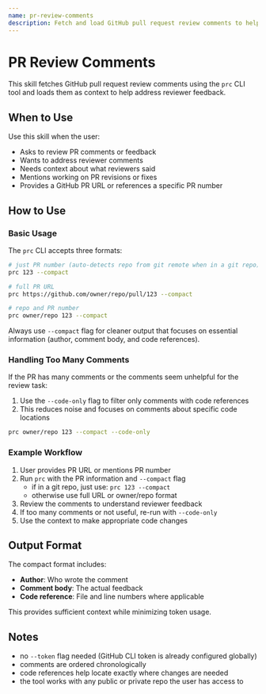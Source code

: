 ```yaml
---
name: pr-review-comments
description: Fetch and load GitHub pull request review comments to help address reviewer feedback. Use when the user asks to review PR comments, address PR feedback, check reviewer comments, or work on PR revisions. Works with PR URLs or repo/PR-number combinations.
---
```


# PR Review Comments

This skill fetches GitHub pull request review comments using the `prc` CLI tool and loads them as context to help address reviewer feedback.

## When to Use

Use this skill when the user:
- Asks to review PR comments or feedback
- Wants to address reviewer comments
- Needs context about what reviewers said
- Mentions working on PR revisions or fixes
- Provides a GitHub PR URL or references a specific PR number

## How to Use

### Basic Usage

The `prc` CLI accepts three formats:

```bash
# just PR number (auto-detects repo from git remote when in a git repo)
prc 123 --compact

# full PR URL
prc https://github.com/owner/repo/pull/123 --compact

# repo and PR number
prc owner/repo 123 --compact
```

Always use `--compact` flag for cleaner output that focuses on essential information (author, comment body, and code references).

### Handling Too Many Comments

If the PR has many comments or the comments seem unhelpful for the review task:
1. Use the `--code-only` flag to filter only comments with code references
2. This reduces noise and focuses on comments about specific code locations

```bash
prc owner/repo 123 --compact --code-only
```

### Example Workflow

1. User provides PR URL or mentions PR number
2. Run `prc` with the PR information and `--compact` flag
   - if in a git repo, just use: `prc 123 --compact`
   - otherwise use full URL or owner/repo format
3. Review the comments to understand reviewer feedback
4. If too many comments or not useful, re-run with `--code-only`
5. Use the context to make appropriate code changes

## Output Format

The compact format includes:
- **Author**: Who wrote the comment
- **Comment body**: The actual feedback
- **Code reference**: File and line numbers where applicable

This provides sufficient context while minimizing token usage.

## Notes

- no `--token` flag needed (GitHub CLI token is already configured globally)
- comments are ordered chronologically
- code references help locate exactly where changes are needed
- the tool works with any public or private repo the user has access to
